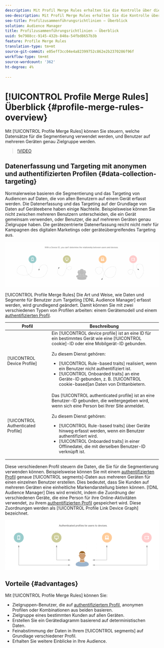 ```yaml
---
description: Mit Profil Merge Rules erhalten Sie die Kontrolle über die für die Segmentierung verwendeten Datensätze und können eine Zielgruppe auf mehreren Geräten durchführen.
seo-description: Mit Profil Merge Rules erhalten Sie die Kontrolle über die für die Segmentierung verwendeten Datensätze und können eine Zielgruppe auf mehreren Geräten durchführen.
seo-title: Profilzusammenführungsrichtlinien – Überblick
solution: Audience Manager
title: Profilzusammenführungsrichtlinien – Überblick
uuid: 9e7988cc-9145-432b-840a-54fbd8657b3b
feature: Profile Merge Rules
translation-type: tm+mt
source-git-commit: e05eff3cc04e4a82399752c862e2b2370286f96f
workflow-type: tm+mt
source-wordcount: '362'
ht-degree: 4%

---
```



# [!UICONTROL Profile Merge Rules] Überblick {#profile-merge-rules-overview}

Mit [!UICONTROL Profile Merge Rules] können Sie steuern, welche Datensätze für die Segmentierung verwendet werden, und Benutzer auf mehreren Geräten genau Zielgruppe werden.

>[!VIDEO](https://video.tv.adobe.com/v/28974)

## Datenerfassung und Targeting mit anonymen und authentifizierten Profilen {#data-collection-targeting}

Normalerweise basieren die Segmentierung und das Targeting von Audiencen auf Daten, die von allen Benutzern auf einem Gerät erfasst werden. Die Datenerfassung und das Targeting auf der Grundlage von Daten auf Geräteebene haben einige Nachteile. Beispielsweise können Sie nicht zwischen mehreren Benutzern unterscheiden, die ein Gerät gemeinsam verwenden, oder Benutzer, die auf mehreren Geräten genau Zielgruppe haben. Die gerätezentrierte Datenerfassung reicht nicht mehr für Kampagnen des digitalen Marketings oder geräteübergreifendes Targeting aus.

![](assets/unauthenticated2.png)

[!UICONTROL Profile Merge Rules] Die Art und Weise, wie Daten und Segmente für Benutzer zum Targeting  [!DNL Audience Manager] erfasst werden, wird grundlegend geändert. Damit können Sie mit zwei verschiedenen Typen von Profilen arbeiten: einem Gerätemodell und einem [authentifizierten Profil](../../reference/visitor-authentication-states.md).

| Profil | Beschreibung |
|---|---|
| [!UICONTROL Device Profile] | Ein [!UICONTROL device profile] ist an eine ID für ein bestimmtes Gerät wie eine [!UICONTROL cookie]-ID oder eine Mobilgerät-ID gebunden.<br><br> Zu diesem Dienst gehören:<ul><li>[!UICONTROL Rule-based traits] realisiert, wenn ein Benutzer nicht authentifiziert ist.</li><li>[!UICONTROL Onboarded traits] an eine Geräte-ID gebunden, z. B.  [!UICONTROL cookie-based]an Daten von Drittanbietern.</li></ul> |
| [!UICONTROL Authenticated Profile] | Das [!UICONTROL authenticated profile] ist an eine Benutzer-ID gebunden, die weitergegeben wird, wenn sich eine Person bei Ihrer Site anmeldet.<br><br>Zu diesem Dienst gehören:<ul><li>[!UICONTROL Rule-based traits] über Geräte hinweg erfasst werden, wenn ein Benutzer authentifiziert wird.</li><li>[!UICONTROL Onboarded traits] in einer Offlinedatei, die mit derselben Benutzer-ID verknüpft ist.</li></ul> |

Diese verschiedenen Profil steuern die Daten, die Sie für die Segmentierung verwenden können. Beispielsweise können Sie mit einem [authentifizierten Profil](../../reference/visitor-authentication-states.md) genaue [!UICONTROL segments]-Daten aus mehreren Geräten für einen einzelnen Benutzer erstellen. Dies bedeutet, dass Sie Kunden auf mehreren Geräten eine einheitliche Markendarstellung bieten können. [!DNL Audience Manager] Dies wird erreicht, indem die Zuordnung der verschiedenen Geräte, die eine Person für ihre Online-Aktivitäten verwendet, zu ihrem  [authentifizierten Profil](../../reference/visitor-authentication-states.md) gespeichert wird. Diese Zuordnungen werden als [!UICONTROL Profile Link Device Graph] bezeichnet.

![](assets/authenticated2.png)

## Vorteile {#advantages}

Mit [!UICONTROL Profile Merge Rules] können Sie:

* Zielgruppen-Benutzer, die auf [authentifiziertem Profil](../../reference/visitor-authentication-states.md), anonymen Profilen oder Kombinationen aus beiden basieren.
* Zielgruppe eines bestimmten Kunden auf allen Geräten.
* Erstellen Sie ein Gerätediagramm basierend auf deterministischen Daten.
* Feinabstimmung der Daten in Ihrem [!UICONTROL segments] auf Grundlage verschiedener Profil.
* Erhalten Sie weitere Einblicke in Ihre Audience.
